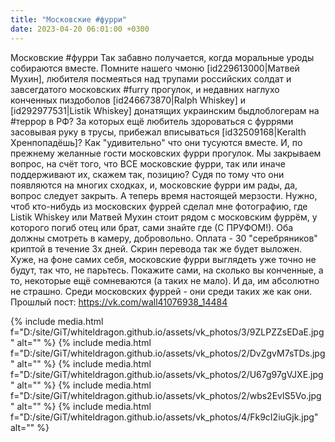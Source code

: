 ```yaml
---
title: "Московские #фурри"
date: 2023-04-20 06:01:00 +0300
---
```


Московские #фурри
Так забавно получается, когда моральные уроды собираются вместе. Помните нашего чмоню [id229613000|Матвей Мухин], любителя посмеяться над трупами российских солдат и завсегдатого московских #furry прогулок, и недавних наглухо конченных пиздоболов [id246673870|Ralph Whiskey] и [id292977531|Listik Whiskey] донатящих украинским быдлоблогерам на #террор в РФ?
За которых ещё любитель здороваться с фуррями засовывая руку в трусы, прибежал вписываться [id32509168|Keralth Хренпопадёшь]?
Как "удивительно" что они тусуются вместе. И, по прежнему желанные гости московских фурри прогулок.
Мы закрываем вопрос, на счёт того, что ВСЕ московские фурри, так или иначе поддерживают их, скажем так, позицию? Судя по тому что они появляются на многих сходках, и, московские фурри им рады, да, вопрос следует закрыть.
А теперь время настоящей мерзости. Нужно, чтоб кто-нибудь из московских фуррей сделал мне фотографию, где Listik Whiskey или Матвей Мухин стоит рядом с московским фуррём, у которого погиб отец или брат, сами знайте где (С ПРУФОМ!). Оба должны смотреть в камеру, добровольно. Оплата - 30 "серебряников" криптой в течение 3х дней. Скрин перевода так же будет выложен. Хуже, на фоне самих себя, московские фурри выглядеть уже точно не будут, так что, не парьтесь.
Покажите сами, на сколько вы конченные, а то, некоторые ещё сомневаются (а таких не мало).
И да, им абсолютно не страшно. Среди московских фуррей - они среди таких же как они.
Прошлый пост: https://vk.com/wall41076938_14484


{% include media.html f="D:/site/GiT/whiteldragon.github.io/assets/vk_photos/3/9ZLPZZsEDaE.jpg" alt="" %}
{% include media.html f="D:/site/GiT/whiteldragon.github.io/assets/vk_photos/2/DvZgvM7sTDs.jpg" alt="" %}
{% include media.html f="D:/site/GiT/whiteldragon.github.io/assets/vk_photos/2/U67g97gVJXE.jpg" alt="" %}
{% include media.html f="D:/site/GiT/whiteldragon.github.io/assets/vk_photos/2/wbs2EvlS5Vo.jpg" alt="" %}
{% include media.html f="D:/site/GiT/whiteldragon.github.io/assets/vk_photos/4/Fk9cI2iuGjk.jpg" alt="" %}
